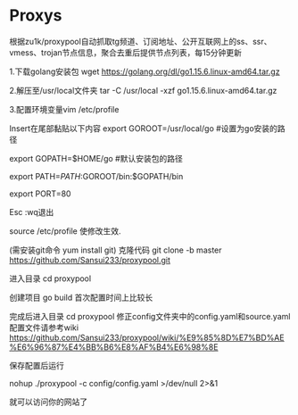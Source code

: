 # Proxys
根据zu1k/proxypool自动抓取tg频道、订阅地址、公开互联网上的ss、ssr、vmess、trojan节点信息，聚合去重后提供节点列表，每15分钟更新



1.下载golang安装包
wget https://golang.org/dl/go1.15.6.linux-amd64.tar.gz

2.解压至/usr/local文件夹
tar -C /usr/local -xzf go1.15.6.linux-amd64.tar.gz

3.配置环境变量vim /etc/profile

Insert在尾部黏贴以下内容
export GOROOT=/usr/local/go #设置为go安装的路径

export GOPATH=$HOME/go #默认安装包的路径

export PATH=$PATH:$GOROOT/bin:$GOPATH/bin

export PORT=80

Esc :wq退出

source /etc/profile  使修改生效.

(需安装git命令  yum install git)
克隆代码
git clone -b master https://github.com/Sansui233/proxypool.git

进入目录
cd proxypool

创建项目
go build
首次配置时间上比较长

完成后进入目录
cd proxypool
修正config文件夹中的config.yaml和source.yaml
配置文件请参考wiki
https://github.com/Sansui233/proxypool/wiki/%E9%85%8D%E7%BD%AE%E6%96%87%E4%BB%B6%E8%AF%B4%E6%98%8E

保存配置后运行

nohup ./proxypool -c config/config.yaml >/dev/null 2>&1

就可以访问你的网站了

